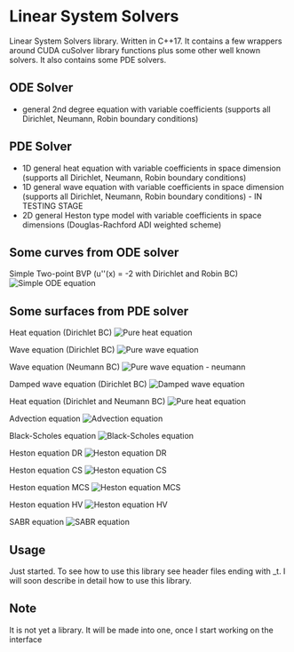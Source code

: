 # Linear System Solvers
Linear System Solvers library. Written in C++17. It contains a few wrappers around CUDA cuSolver library functions plus some other well known solvers.
It also contains some PDE solvers.

## ODE Solver
* general 2nd degree equation with variable coefficients (supports all Dirichlet, Neumann, Robin boundary conditions)

## PDE Solver
* 1D general heat equation with variable coefficients in space dimension (supports all Dirichlet, Neumann, Robin boundary conditions)
* 1D general wave equation with variable coefficients in space dimension (supports all Dirichlet, Neumann, Robin boundary conditions) - IN TESTING STAGE
* 2D general Heston type model with variable coefficients in space dimensions (Douglas-Rachford ADI weighted scheme)



## Some curves from ODE solver
Simple Two-point BVP (u''(x) = -2 with Dirichlet and Robin BC)
![Simple ODE equation](/outputs/simple_ode_numerical.png)

## Some surfaces from PDE solver

Heat equation (Dirichlet BC)
![Pure heat equation](/outputs/temp_heat_equ_numerical.png)

Wave equation (Dirichlet BC)
![Pure wave equation](/outputs/wave_pure_dir_equ_numerical.png)

Wave equation (Neumann BC)
![Pure wave equation - neumann](/outputs/wave_neu_equ_numerical.png)

Damped wave equation (Dirichlet BC)
![Damped wave equation](/outputs/damped_wave_dir_equ_numerical.png)

Heat equation (Dirichlet and Neumann BC)
![Pure heat equation](/outputs/temp_heat_neu_equ_numerical.png)

Advection equation
![Advection equation](/outputs/temp_advection_equ_numerical.png)

Black-Scholes equation
![Black-Scholes equation](/outputs/call_option_price_surface_numerical.png)

Heston equation DR
![Heston equation DR](/outputs/impl_heston_dr_numerical.png)

Heston equation CS
![Heston equation CS](/outputs/impl_heston_cs_numerical.png)

Heston equation MCS
![Heston equation MCS](/outputs/impl_heston_mcs_numerical.png)

Heston equation HV
![Heston equation HV](/outputs/impl_heston_hv_numerical.png)

SABR equation
![SABR equation](/outputs/impl_sabr_dr_numerical.png)

## Usage
Just started.
To see how to use this library see header files ending with _t.
I will soon describe in detail how to use this library.

## Note
It is not yet a library. It will be made into one, once I start working on the interface 
